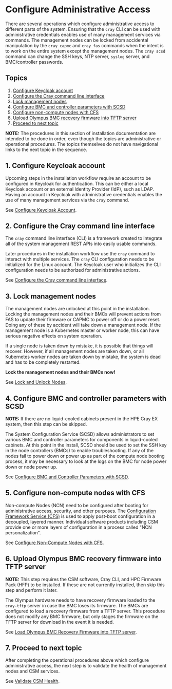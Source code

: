 # Configure Administrative Access

There are several operations which configure administrative access to different parts of the system.
Ensuring that the `cray` CLI can be used with administrative credentials enables use of many management
services via commands. The management nodes can be locked from accidental manipulation by the
`cray capmc` and `cray fas` commands when the intent is to work on the entire system except the
management nodes. The `cray scsd` command can change the SSH keys, NTP server, `syslog` server, and
BMC/controller passwords.

## Topics

1. [Configure Keycloak account](#configure_keycloak_account)
2. [Configure the Cray command line interface](#configure_cray_cli)
3. [Lock management nodes](#lock_management_nodes)
4. [Configure BMC and controller parameters with SCSD](#configure_with_scsd)
5. [Configure non-compute nodes with CFS](#configure-ncns)
6. [Upload Olympus BMC recovery firmware into TFTP server](#cray_upload_recovery_images)
7. [Proceed to next topic](#next-topic)

**NOTE:** The procedures in this section of installation documentation are intended to be done in order, even though the topics are
administrative or operational procedures. The topics themselves do not have navigational links to the next topic in the sequence.

<a name="configure_keycloak_account"></a>

## 1. Configure Keycloak account

Upcoming steps in the installation workflow require an account to be configured in Keycloak for
authentication. This can be either a local Keycloak account or an external Identity Provider (IdP),
such as LDAP. Having an account in Keycloak with administrative credentials enables the use of many
management services via the `cray` command.

See [Configure Keycloak Account](../operations/CSM_product_management/Configure_Keycloak_Account.md).

<a name="configure_cray_cli"></a>

## 2. Configure the Cray command line interface

The `cray` command line interface (CLI) is a framework created to integrate all of the system management REST
APIs into easily usable commands.

Later procedures in the installation workflow use the `cray` command to interact with multiple services.
The `cray` CLI configuration needs to be initialized for the Linux account. The Keycloak user who initializes the
CLI configuration needs to be authorized for administrative actions.

See [Configure the Cray command line interface](../operations/configure_cray_cli.md).

<a name="lock_management_nodes"></a>

## 3. Lock management nodes

The management nodes are unlocked at this point in the installation. Locking the management nodes and their BMCs will
prevent actions from FAS to update their firmware or CAPMC to power off or do a power reset. Doing any of these by
accident will take down a management node. If the management node is a Kubernetes master or worker node, this can have
serious negative effects on system operation.

If a single node is taken down by mistake, it is possible that things will recover. However, if all management
nodes are taken down, or all Kubernetes worker nodes are taken down by mistake, the system is dead and has to be
completely restarted.

**Lock the management nodes and their BMCs now!**

See [Lock and Unlock Nodes](../operations/hardware_state_manager/Lock_and_Unlock_Management_Nodes.md).

<a name="configure_with_scsd"></a>

## 4. Configure BMC and controller parameters with SCSD

**NOTE:** If there are no liquid-cooled cabinets present in the HPE Cray EX system, then this step can be skipped.

The System Configuration Service (SCSD) allows administrators to set various BMC and controller parameters for
components in liquid-cooled cabinets. At this point in the install, SCSD should be used to set the
SSH key in the node controllers (BMCs) to enable troubleshooting. If any of the nodes fail to power
down or power up as part of the compute node booting process, it may be necessary to look at the logs
on the BMC for node power down or node power up.

See [Configure BMC and Controller Parameters with SCSD](../operations/system_configuration_service/Configure_BMC_and_Controller_Parameters_with_scsd.md).

<a name="configure-ncns"></a>

## 5. Configure non-compute nodes with CFS

Non-compute Nodes (NCN) need to be configured after booting for administrative access, security, and other
purposes. The [Configuration Framework Service (CFS)](../operations/configuration_management/Configuration_Management.md)
is used to apply post-boot configuration in a decoupled, layered manner. Individual software products including
CSM provide one or more layers of configuration in a process called "NCN personalization".

See [Configure Non-Compute Nodes with CFS](../operations/CSM_product_management/Configure_Non-Compute_Nodes_with_CFS.md).

<a name="cray_upload_recovery_images"></a>

## 6. Upload Olympus BMC recovery firmware into TFTP server

**NOTE:** This step requires the CSM software, Cray CLI, and HPC Firmware Pack (HFP) to be installed.
If these are not currently installed, then skip this step and perform it later.

The Olympus hardware needs to have recovery firmware loaded to the `cray-tftp` server in case the BMC loses its firmware.
The BMCs are configured to load a recovery firmware from a TFTP server.
This procedure does not modify any BMC firmware, but only stages the firmware on the TFTP server for download in the event it is needed.

See [Load Olympus BMC Recovery Firmware into TFTP server](../operations/firmware/Upload_Olympus_BMC_Recovery_Firmware_into_TFTP_Server.md).

<a name="next-topic"></a>

## 7. Proceed to next topic

After completing the operational procedures above which configure administrative access, the next step is to validate the health of management nodes and CSM services.

See [Validate CSM Health](index.md#validate_csm_health).
